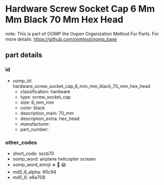 # Hardware Screw Socket Cap 6 Mm Mm Black 70 Mm Hex Head  

note: This is part of OOMP the Oopen Organization Method For Parts. For more details: https://github.com/oomlout/oomp_base

##  part details





### id
* oomp_id: hardware_screw_socket_cap_6_mm_mm_black_70_mm_hex_head
  * classification: hardware
  * type: screw_socket_cap
  * size: 6_mm_mm
  * color: black
  * description_main: 70_mm
  * description_extra: hex_head
  * manufacturer: 
  * part_number: 

### other_codes
* short_code: sscb70
* oomp_word: airplane helicopter scream
* oomp_word_emoji :airplane: :helicopter: :scream:
* md5_6_alpha: 90c94
* md5_6: e6e708